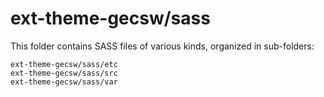 # ext-theme-gecsw/sass

This folder contains SASS files of various kinds, organized in sub-folders:

    ext-theme-gecsw/sass/etc
    ext-theme-gecsw/sass/src
    ext-theme-gecsw/sass/var
